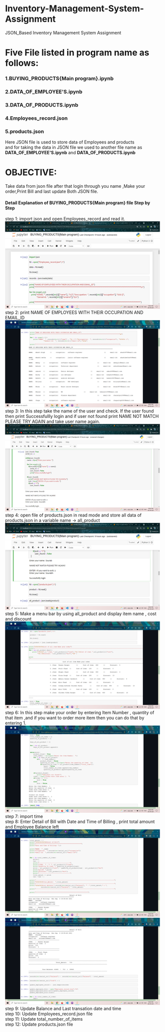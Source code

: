 # Inventory-Management-System-Assignment
JSON_Based Inventory Management System Assignment
<h1>Five File listed in program name as follows:</h1>
<h3>1.BUYING_PRODUCTS{Main program}.ipynb</h3>
<h3>2.DATA_OF_EMPLOYEE'S.ipynb</h3>
<h3>3.DATA_OF_PRODUCTS.ipynb</h3>
<h3>4.Employees_record.json</h3>
<h3>5.products.json</h3>
Here JSON file is used to store data of Employees and products
<br/>
and for taking the data in JSON file we used to another file name as <b>DATA_OF_EMPLOYEE'S.ipynb</b> and <b>DATA_OF_PRODUCTS.ipynb</b>
<h1>OBJECTIVE: </h1>
Take data from json file after that login through you name ,Make your order,Print Bill and last update Both JSON file.
<br/>
<h4>Detail Explanation of BUYING_PRODUCTS{Main program} file Step by Step</h4>
step 1: import json and open Employees_record and read it.
<img src="Screenshot (162).png" /> 
<br/>
step 2: print NAME OF EMPLOYEES WITH THEIR OCCUPATION AND EMAIL_ID
<img src="Screenshot (163).png" />
<br/>
step 3: In this step take the name of the user and check. If the user found then print Successfullly login and if user not found print NAME NOT MATCH PLEASE TRY AGAIN and take user name again.
<img src="Screenshot (164).png" />
<br/>
step 4: open file of products.json in read mode and store all data of products.json in a variable name -> all_product
<img src="Screenshot (165).png" />
<br/>
step 5: Make a menu bar by using all_product and display item name , cost and discount
<img src="Screenshot (166).png" />
<br/>
step 6: In this step make your order by entering  Item Number , quantity of that item ,and if you want to order more item then you can do that by entering 1.
<img src="Screenshot (167).png" />
<br/>
step 7: import time
<br/>
step 8: Enter Detail of Bill with Date and Time of Billing , print total amount and Employee Balance left
<img src="Screenshot (168).png" />
<img src="Screenshot (169).png" />
<br/>
step 9: Update Balance and Last transation date and time
<br/>
step 10: Update Employees_record.json file 
<br/>
step 11: Update total_number_of_items
<br/>
step 12: Update products.json file
<br/>
